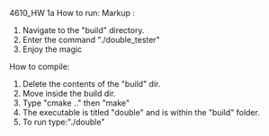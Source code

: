 4610_HW 1a
How to run:
Markup : 
1. Navigate to the "build" directory.
2. Enter the command "./double_tester"
3. Enjoy the magic

How to compile:
1. Delete the contents of the "build" dir.
2. Move inside the build dir.
3. Type "cmake .." then "make"
4. The executable is titled "double" and is within the "build" folder.
5. To run type:"./double"